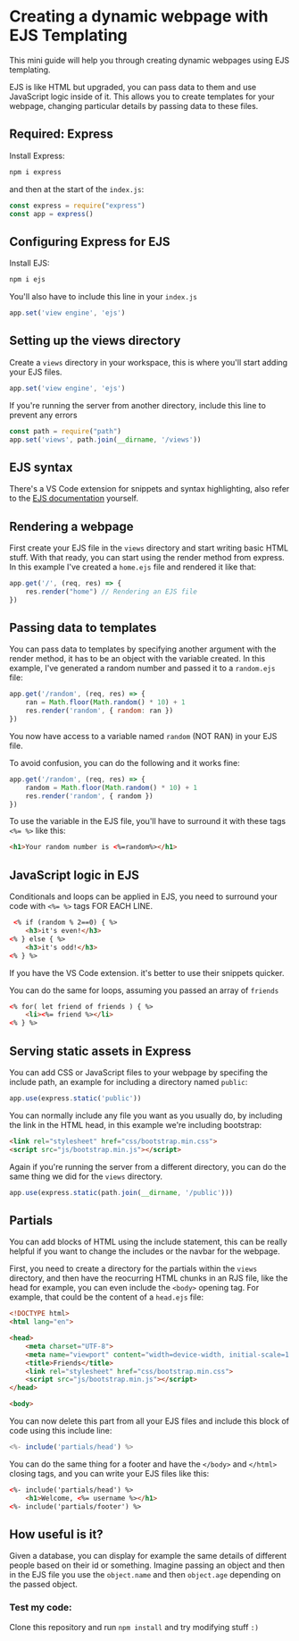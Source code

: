 # Creating a dynamic webpage with EJS Templating

This mini guide will help you through creating dynamic webpages using EJS templating.

EJS is like HTML but upgraded, you can pass data to them and use JavaScript logic inside of it. This allows you to create templates for your webpage, changing particular details by passing data to these files.

## Required: Express
Install Express:
```bash
npm i express
```
and then at the start of the `index.js`:
```js
const express = require("express")
const app = express()
```

## Configuring Express for EJS

Install EJS: 
```bash
npm i ejs
```

You'll also have to include this line in your `index.js`
```js
app.set('view engine', 'ejs')
``` 

## Setting up the views directory 

Create a `views` directory in your workspace, this is where you'll start adding your EJS files.
```js
app.set('view engine', 'ejs')
``` 

If you're running the server from another directory, include this line to prevent any errors
```js
const path = require("path")
app.set('views', path.join(__dirname, '/views'))
``` 

## EJS syntax

There's a VS Code extension for snippets and syntax highlighting, also refer to the [EJS documentation](https://ejs.co/#docs) yourself.

## Rendering a webpage

First create your EJS file in the `views` directory and start writing basic HTML stuff. With that ready, you can start using the render method from express. In this example I've created a `home.ejs` file and rendered it like that:
```js
app.get('/', (req, res) => {
    res.render("home") // Rendering an EJS file
})
```

## Passing data to templates
You can pass data to templates by specifying another argument with the render method, it has to be an object with the variable created. In this example, I've generated a random number and passed it to a `random.ejs` file:
```js
app.get('/random', (req, res) => {
    ran = Math.floor(Math.random() * 10) + 1
    res.render('random', { random: ran })
})
```
You now have access to a variable named `random` (NOT RAN) in your EJS file.

To avoid confusion, you can do the following and it works fine:
```js
app.get('/random', (req, res) => {
    random = Math.floor(Math.random() * 10) + 1
    res.render('random', { random })
})
```

To use the variable in the EJS file, you'll have to surround it with these tags `<%= %>` like this:
```html
<h1>Your random number is <%=random%></h1>
```

## JavaScript logic in EJS

Conditionals and loops can be applied in EJS, you need to surround your code with `<%= %>` tags FOR EACH LINE.
```html
 <% if (random % 2==0) { %>
    <h3>it's even!</h3>
<% } else { %>
    <h3>it's odd!</h3>
<% } %>
```

If you have the VS Code extension. it's better to use their snippets quicker.

You can do the same for loops, assuming you passed an array of `friends`
```html
<% for( let friend of friends ) { %>
    <li><%= friend %></li>
<% } %>
```

## Serving static assets in Express

You can add CSS or JavaScript files to your webpage by specifing the include path, an example for including a directory named `public`:
```js
app.use(express.static('public'))
```
You can normally include any file you want as you usually do, by including the link in the HTML head, in this example we're including bootstrap:
```html
<link rel="stylesheet" href="css/bootstrap.min.css">
<script src="js/bootstrap.min.js"></script>
```

Again if you're running the server from a different directory, you can do the same thing we did for the `views` directory.
```js
app.use(express.static(path.join(__dirname, '/public')))
```

## Partials

You can add blocks of HTML using the include statement, this can be really helpful if you want to change the includes or the navbar for the webpage. 

First, you need to create a directory for the partials within the `views` directory, and then have the reocurring HTML chunks in an RJS file, like the head for example, you can even include the `<body>` opening tag. For example, that could be the content of a `head.ejs` file:
```html
<!DOCTYPE html>
<html lang="en">

<head>
    <meta charset="UTF-8">
    <meta name="viewport" content="width=device-width, initial-scale=1.0">
    <title>Friends</title>
    <link rel="stylesheet" href="css/bootstrap.min.css">
    <script src="js/bootstrap.min.js"></script>
</head>

<body>
```

You can now delete this part from all your EJS files and include this block of code using this include line:
```js
<%- include('partials/head') %>
```

You can do the same thing for a footer and have the `</body>` and `</html>` closing tags, and you can write your EJS files like this:

```html
<%- include('partials/head') %>
    <h1>Welcome, <%= username %></h1>
<%- include('partials/footer') %>
```

## How useful is it?

Given a database, you can display for example the same details of different people based on their id or something. Imagine passing an object and then in the EJS file you use the `object.name` and then `object.age` depending on the passed object.

### Test my code:
Clone this repository and run `npm install` and try modifying stuff `:)`
